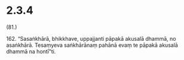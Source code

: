 # 2.3.4

(81.)

162\. “Sasaṅkhārā, bhikkhave, uppajjanti pāpakā akusalā dhammā, no asaṅkhārā. Tesaṃyeva saṅkhārānaṃ pahānā evaṃ te pāpakā akusalā dhammā na hontī”ti.
